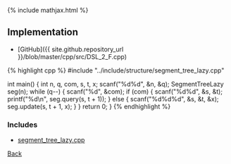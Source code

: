 {% include mathjax.html %}



## Implementation

- [GitHub]({{ site.github.repository_url }}/blob/master/cpp/src/DSL_2_F.cpp)

{% highlight cpp %}
#include "../include/structure/segment_tree_lazy.cpp"

int main() {
  int n, q, com, s, t, x;
  scanf("%d%d", &n, &q);
  SegmentTreeLazy<RangeUpdate> seg(n);
  while (q--) {
    scanf("%d", &com);
    if (com) {
      scanf("%d%d", &s, &t);
      printf("%d\n", seg.query(s, t + 1));
    } else {
      scanf("%d%d%d", &s, &t, &x);
      seg.update(s, t + 1, x);
    }
  }
  return 0;
}
{% endhighlight %}

### Includes

- [segment_tree_lazy.cpp](../include/structure/segment_tree_lazy)

[Back](..)
